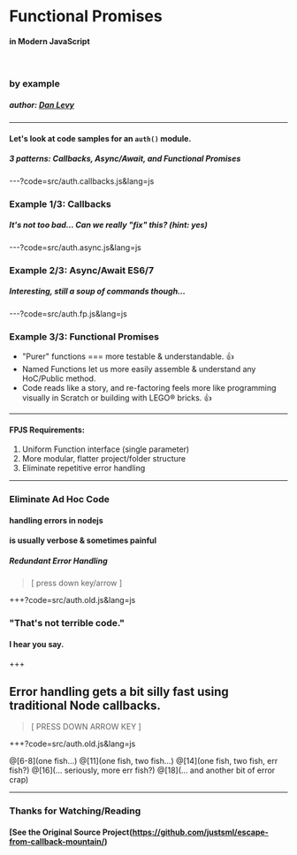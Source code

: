 # Functional Promises

#### in Modern JavaScript

<br />

### by example

##### author: [Dan Levy](http://www.danlevy.net/)

---

#### Let's look at code samples for an `auth()` module.
##### 3 patterns: Callbacks, Async/Await, and Functional Promises

---?code=src/auth.callbacks.js&lang=js
### Example 1/3: Callbacks
##### It's not too bad... Can we really "fix" this? (hint: yes)

---?code=src/auth.async.js&lang=js
### Example 2/3: Async/Await ES6/7
##### Interesting, still a soup of commands though...

---?code=src/auth.fp.js&lang=js
### Example 3/3: Functional Promises

* "Purer" functions === more testable & understandable. :+1:
* Named Functions let us more easily assemble & understand any HoC/Public method.
* Code reads like a story, and re-factoring feels more like programming visually in Scratch or building with LEGO&reg; bricks. :+1:

---

#### FPJS Requirements:

1. Uniform Function interface (single parameter)
1. More modular, flatter project/folder structure
1. Eliminate repetitive error handling

---

### Eliminate Ad Hoc Code
#### handling errors in nodejs
#### is usually verbose & sometimes painful

##### Redundant Error Handling

> [ press down key/arrow ]

+++?code=src/auth.old.js&lang=js

### "That's not terrible code."
#### I hear you say.


+++

## Error handling gets a bit silly fast using traditional Node callbacks.

> [ PRESS DOWN ARROW KEY ]

+++?code=src/auth.old.js&lang=js

@[6-8](one fish...)
@[11](one fish, two fish...)
@[14](one fish, two fish, err fish?)
@[16](... seriously, more err fish?)
@[18](... and another bit of error crap)

---

### Thanks for Watching/Reading

#### [See the Original Source Project(https://github.com/justsml/escape-from-callback-mountain/)

